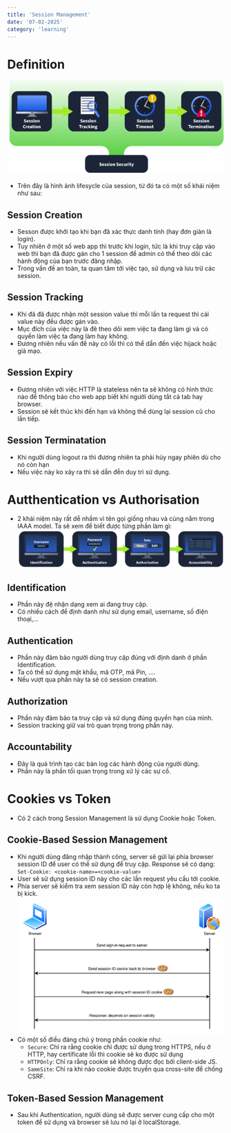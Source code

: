 ```yaml
---
title: 'Session Management'
date: '07-02-2025'
category: 'learning'
---
```


# Definition
![alt text](image.png)
- Trên đây là hình ảnh lifesycle của session, từ đó ta có một số khái niệm như sau:
## Session Creation
- Sesson được khởi tạo khi bạn đã xác thực danh tính (hay đơn giản là login).
- Tuy nhiên ở một số web app thì trước khi login, tức là khi truy cập vào web thì bạn đã được gán cho 1 session để admin có thể theo dõi các hành động của bạn trước đăng nhập.
- Trong vấn đề an toàn, ta quan tâm tới việc tạo, sử dụng và lưu trữ các session.
## Session Tracking
- Khi đã đã được nhận một session value thì mỗi lần ta request thì cái value này đều được gán vào. 
- Mục đích của việc này là đê theo dõi xem việc ta đang làm gì và có quyền làm việc ta đang làm hay không.
- Đương nhiên nếu vấn đề này có lỗi thì có thể dẫn đến việc hijack hoặc giả mạo.
## Session Expiry
- Đương nhiên với việc HTTP là stateless nên ta sẽ không có hình thức nào để thông báo cho web app biết khi người dùng tắt cả tab hay browser.
- Session sẽ kết thúc khi đến hạn và không thể dùng lại session cũ cho lần tiếp.
## Session Terminatation
- Khi người dùng logout ra thì đương nhiên ta phải hủy ngay phiên dù cho nó còn hạn
- Nếu việc này ko xảy ra thì sẽ dẫn đễn duy trì sử dụng.
# Autthentication vs Authorisation
- 2 khái niệm này rất dễ nhầm vì tên gọi giống nhau và cùng nằm trong IAAA model. Ta sẽ xem để biết được từng phần làm gì:
![alt text](image-1.png)
## Identification
- Phần này đệ nhận dạng xem ai đang truy cập.
- Có nhiều cách để định danh như sử dụng email, username, số điện thoại,...
## Authentication
- Phần này đảm bảo người dùng truy cập đúng với định danh ở phần Identification.
- Ta có thể sử dụng mật khẩu, mã OTP, mã Pin, ....
- Nếu vượt qua phần này ta sẽ có session creation.
## Authorization
- Phần này đảm bảo ta truy cập và sử dụng đúng quyền hạn của mình.
- Session tracking giữ vai trò quan trọng trong phần này.
## Accountability
- Đây là quá trình tạo các bản log các hành động của người dùng.
- Phần này là phần tối quan trọng trong xử lý các sự cố.
# Cookies vs Token
- Có 2 cách trong Session Management là sử dụng Cookie hoặc Token.
## Cookie-Based Session Management
- Khi người dùng đăng nhập thành công, server sẽ gửi lại phía browser session ID để user có thể sử dụng để truy cập. Response sẽ có dạng: `Set-Cookie: <cookie-name>=<cookie-value>`
- User sẽ sử dụng session ID này cho các lần request yêu cầu tới cookie.
- Phía server sẽ kiểm tra xem session ID này còn hợp lệ không, nếu ko ta bị kick.
![alt text](image-2.png)
- Có một số điều đáng chú ý trong phần cookie như:
    - `Secure`: Chỉ ra rằng cookie chỉ được sử dụng trong HTTPS, nếu ở HTTP, hay certificate lỗi thì cookie sẽ ko được sử dụng
    - `HTTPOnly`: Chỉ ra rằng cookie sẽ không được đọc bởi client-side JS.
    - `SameSite`: Chỉ ra khi nào cookie được truyền qua cross-site để chống CSRF.
## Token-Based Session Management
- Sau khi Authentication, người dùng sẽ được server cung cấp cho một token để sử dụng và browser sẽ lưu nó lại ở localStorage.